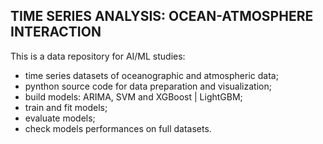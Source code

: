 ## TIME SERIES ANALYSIS: OCEAN-ATMOSPHERE INTERACTION

This is a data repository for AI/ML studies:
- time series datasets of oceanographic and atmospheric data;
- pynthon source code for data preparation and visualization;
- build models: ARIMA, SVM and XGBoost | LightGBM;
- train and fit models;
- evaluate models;
- check models performances on full datasets.
